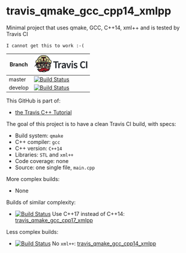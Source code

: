 # travis_qmake_gcc_cpp14_xmlpp

Minimal project that uses qmake, GCC, C++14, xml++ and is tested by Travis CI

```
I cannot get this to work :-(
```

Branch|[![Travis CI logo](TravisCI.png)](https://travis-ci.org)
---|---
master|[![Build Status](https://travis-ci.org/richelbilderbeek/travis_qmake_gcc_cpp14_xmlpp.svg?branch=master)](https://travis-ci.org/richelbilderbeek/travis_qmake_gcc_cpp14_xmlpp)
develop|[![Build Status](https://travis-ci.org/richelbilderbeek/travis_qmake_gcc_cpp14_xmlpp.svg?branch=develop)](https://travis-ci.org/richelbilderbeek/travis_qmake_gcc_cpp14_xmlpp)

This GitHub is part of:

 * [the Travis C++ Tutorial](https://github.com/richelbilderbeek/travis_cpp_tutorial)
 
The goal of this project is to have a clean Travis CI build, with specs:
 * Build system: `qmake`
 * C++ compiler: `gcc`
 * C++ version: `C++14`
 * Libraries: `STL` and `xml++`
 * Code coverage: none
 * Source: one single file, `main.cpp`

More complex builds:

 * None

Builds of similar complexity:

 * [![Build Status](https://travis-ci.org/richelbilderbeek/travis_qmake_gcc_cpp17_xmlpp.svg?branch=master)](https://travis-ci.org/richelbilderbeek/travis_qmake_gcc_cpp17_xmlpp) Use C++17 instead of C++14: [travis_qmake_gcc_cpp17_xmlpp](https://www.github.com/richelbilderbeek/travis_qmake_gcc_cpp17_xmlpp)

Less complex builds:

 * [![Build Status](https://travis-ci.org/richelbilderbeek/travis_qmake_gcc_cpp14.svg?branch=master)](https://travis-ci.org/richelbilderbeek/travis_qmake_gcc_cpp14) No `xml++`: [travis_qmake_gcc_cpp14_xmlpp](https://www.github.com/richelbilderbeek/travis_qmake_gcc_cpp14_xmlpp)
